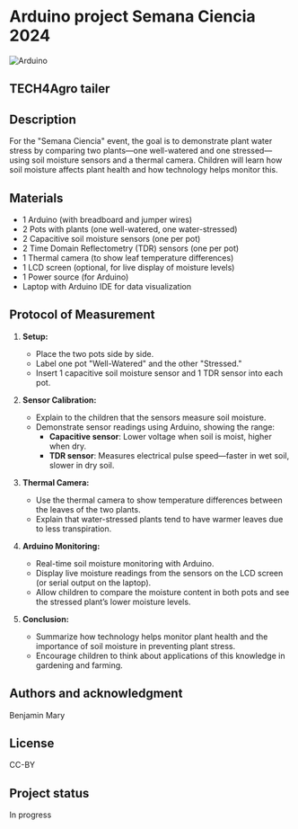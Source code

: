 # Arduino project Semana Ciencia 2024

![Arduino](https://img.shields.io/badge/-Arduino-00979D?style=for-the-badge&logo=Arduino&logoColor=white)

## TECH4Agro tailer 

## Description

For the "Semana Ciencia" event, the goal is to demonstrate plant water stress by comparing two plants—one well-watered and one stressed—using soil moisture sensors and a thermal camera. Children will learn how soil moisture affects plant health and how technology helps monitor this.

## Materials

- 1 Arduino (with breadboard and jumper wires)
- 2 Pots with plants (one well-watered, one water-stressed)
- 2 Capacitive soil moisture sensors (one per pot)
- 2 Time Domain Reflectometry (TDR) sensors (one per pot)
- 1 Thermal camera (to show leaf temperature differences)
- 1 LCD screen (optional, for live display of moisture levels)
- 1 Power source (for Arduino)
- Laptop with Arduino IDE for data visualization

## Protocol of Measurement

1. **Setup:**
   - Place the two pots side by side.
   - Label one pot "Well-Watered" and the other "Stressed."
   - Insert 1 capacitive soil moisture sensor and 1 TDR sensor into each pot.

2. **Sensor Calibration:**
   - Explain to the children that the sensors measure soil moisture.
   - Demonstrate sensor readings using Arduino, showing the range:
     - **Capacitive sensor**: Lower voltage when soil is moist, higher when dry.
     - **TDR sensor**: Measures electrical pulse speed—faster in wet soil, slower in dry soil.

3. **Thermal Camera:**
   - Use the thermal camera to show temperature differences between the leaves of the two plants.
   - Explain that water-stressed plants tend to have warmer leaves due to less transpiration.

4. **Arduino Monitoring:**
   - Real-time soil moisture monitoring with Arduino.
   - Display live moisture readings from the sensors on the LCD screen (or serial output on the laptop).
   - Allow children to compare the moisture content in both pots and see the stressed plant’s lower moisture levels.

5. **Conclusion:**
   - Summarize how technology helps monitor plant health and the importance of soil moisture in preventing plant stress.
   - Encourage children to think about applications of this knowledge in gardening and farming.

## Authors and acknowledgment
Benjamin Mary

## License
CC-BY

## Project status
In progress
